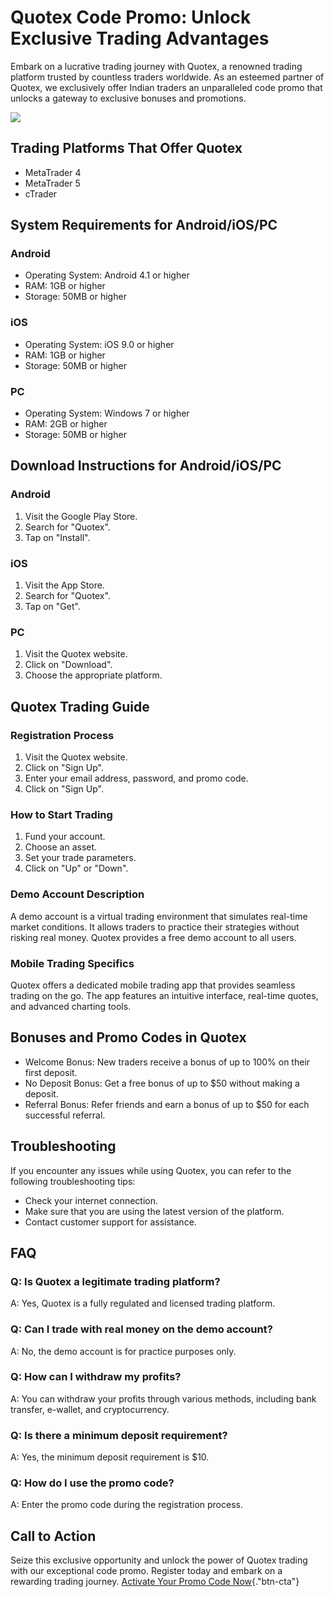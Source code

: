 # Quotex Code Promo: Unlock Exclusive Trading Advantages

Embark on a lucrative trading journey with Quotex, a renowned trading
platform trusted by countless traders worldwide. As an esteemed partner
of Quotex, we exclusively offer Indian traders an unparalleled code
promo that unlocks a gateway to exclusive bonuses and promotions.

[![](https://static.quotex.io/files/4_en/300_250.jpg)](https://traff.sbs/brokerqxlid)

## Trading Platforms That Offer Quotex

-   MetaTrader 4
-   MetaTrader 5
-   cTrader

## System Requirements for Android/iOS/PC

### Android

-   Operating System: Android 4.1 or higher
-   RAM: 1GB or higher
-   Storage: 50MB or higher

### iOS

-   Operating System: iOS 9.0 or higher
-   RAM: 1GB or higher
-   Storage: 50MB or higher

### PC

-   Operating System: Windows 7 or higher
-   RAM: 2GB or higher
-   Storage: 50MB or higher

## Download Instructions for Android/iOS/PC

### Android

1.  Visit the Google Play Store.
2.  Search for "Quotex".
3.  Tap on "Install".

### iOS

1.  Visit the App Store.
2.  Search for "Quotex".
3.  Tap on "Get".

### PC

1.  Visit the Quotex website.
2.  Click on "Download".
3.  Choose the appropriate platform.

## Quotex Trading Guide

### Registration Process

1.  Visit the Quotex website.
2.  Click on "Sign Up".
3.  Enter your email address, password, and promo code.
4.  Click on "Sign Up".

### How to Start Trading

1.  Fund your account.
2.  Choose an asset.
3.  Set your trade parameters.
4.  Click on "Up" or "Down".

### Demo Account Description

A demo account is a virtual trading environment that simulates real-time
market conditions. It allows traders to practice their strategies
without risking real money. Quotex provides a free demo account to all
users.

### Mobile Trading Specifics

Quotex offers a dedicated mobile trading app that provides seamless
trading on the go. The app features an intuitive interface, real-time
quotes, and advanced charting tools.

## Bonuses and Promo Codes in Quotex

-   Welcome Bonus: New traders receive a bonus of up to 100% on their
    first deposit.
-   No Deposit Bonus: Get a free bonus of up to \$50 without making a
    deposit.
-   Referral Bonus: Refer friends and earn a bonus of up to \$50 for
    each successful referral.

## Troubleshooting

If you encounter any issues while using Quotex, you can refer to the
following troubleshooting tips:

-   Check your internet connection.
-   Make sure that you are using the latest version of the platform.
-   Contact customer support for assistance.

## FAQ

### Q: Is Quotex a legitimate trading platform?

A: Yes, Quotex is a fully regulated and licensed trading platform.

### Q: Can I trade with real money on the demo account?

A: No, the demo account is for practice purposes only.

### Q: How can I withdraw my profits?

A: You can withdraw your profits through various methods, including bank
transfer, e-wallet, and cryptocurrency.

### Q: Is there a minimum deposit requirement?

A: Yes, the minimum deposit requirement is \$10.

### Q: How do I use the promo code?

A: Enter the promo code during the registration process.

## Call to Action

Seize this exclusive opportunity and unlock the power of Quotex trading
with our exceptional code promo. Register today and embark on a
rewarding trading journey. [Activate Your Promo Code
Now](\%22https://traff.sbs/brokerqxsignup\%22){."btn-cta"}

